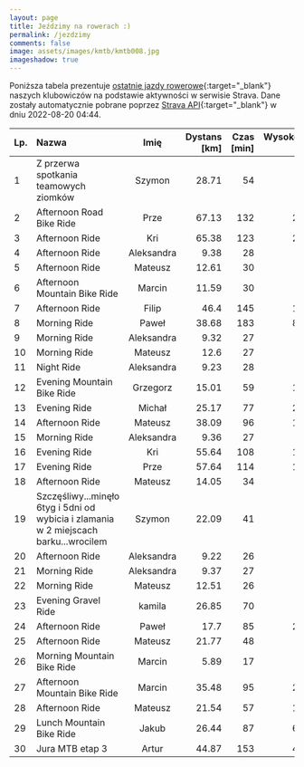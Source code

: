 ```yaml
---
layout: page
title: Jeździmy na rowerach :)
permalink: /jezdzimy
comments: false
image: assets/images/kmtb/kmtb008.jpg
imageshadow: true
---
```


Poniższa tabela prezentuje [ostatnie jazdy rowerowe](https://www.strava.com/clubs/336381){:target="_blank"} naszych klubowiczów na podstawie aktywności w serwisie Strava. Dane zostały automatycznie pobrane poprzez [Strava API](https://developers.strava.com/docs/reference/#api-Clubs-getClubActivitiesById){:target="_blank"} w dniu 2022-08-20 04:44.

Lp. | Nazwa | Imię | Dystans [km] | Czas [min] | Wysokość [m]
:--- | :--- | :---: | ---: | ---: | ---:
1|Z przerwa spotkania teamowych ziomków |Szymon|28.71|54|94
2|Afternoon Road Bike Ride|Prze|67.13|132|209
3|Afternoon Ride|Kri|65.38|123|210
4|Afternoon Ride|Aleksandra|9.38|28|26
5|Afternoon Ride|Mateusz|12.61|30|45
6|Afternoon Mountain Bike Ride|Marcin|11.59|30|61
7|Afternoon Ride|Filip|46.4|145|109
8|Morning Ride |Paweł|38.68|183|892
9|Morning Ride|Aleksandra|9.32|27|22
10|Morning Ride|Mateusz|12.6|27|37
11|Night Ride|Aleksandra|9.23|28|32
12|Evening Mountain Bike Ride|Grzegorz|15.01|59|117
13|Evening Ride|Michał|25.17|77|259
14|Afternoon Ride|Mateusz|38.09|96|123
15|Morning Ride|Aleksandra|9.36|27|24
16|Evening Ride|Kri|55.64|108|165
17|Evening Ride|Prze|57.64|114|166
18|Afternoon Ride|Mateusz|14.05|34|45
19|Szczęśliwy...minęło 6tyg i 5dni od wybicia i zlamania w 2 miejscach barku...wrocilem|Szymon|22.09|41|76
20|Afternoon Ride|Aleksandra|9.22|26|27
21|Morning Ride|Aleksandra|9.37|27|18
22|Morning Ride|Mateusz|12.51|26|37
23|Evening Gravel Ride|kamila|26.85|70|89
24|Afternoon Ride |Paweł|17.7|85|278
25|Afternoon Ride|Mateusz|21.77|48|42
26|Morning Mountain Bike Ride|Marcin|5.89|17|31
27|Afternoon Mountain Bike Ride|Marcin|35.48|95|287
28|Afternoon Ride|Mateusz|21.54|57|154
29|Lunch Mountain Bike Ride|Jakub|26.44|87|636
30|Jura MTB etap 3|Artur|44.87|153|495
